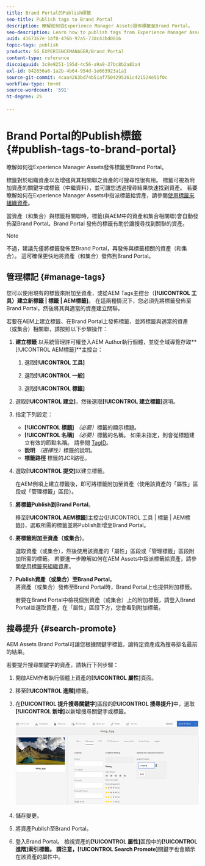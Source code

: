 ```yaml
---
title: Brand Portal的Publish標籤
seo-title: Publish tags to Brand Portal
description: 瞭解如何從Experience Manager Assets發佈標籤至Brand Portal。
seo-description: Learn how to publish tags from Experience Manager Assets to Brand Portal.
uuid: 4167367e-1af8-476b-97a5-730c43bd0816
topic-tags: publish
products: SG_EXPERIENCEMANAGER/Brand_Portal
content-type: reference
discoiquuid: 3c8e9251-195d-4c56-a9a9-27bc8b2a82a4
exl-id: 842656a6-1a2b-4b64-954d-1e663923a1a1
source-git-commit: 4caa4263bd74b51af7504295161c421524e51f0c
workflow-type: tm+mt
source-wordcount: '591'
ht-degree: 2%

---
```


# Brand Portal的Publish標籤 {#publish-tags-to-brand-portal}

瞭解如何從Experience Manager Assets發佈標籤至Brand Portal。

標籤對於組織資產以及增強與其相關聯之資產的可搜尋性很有用。 標籤可視為附加資產的關鍵字或標籤（中繼資料），並可讓您透過搜尋結果快速找到資產。 若要瞭解如何在Experience Manager Assets中指派標籤給資產，請參閱[使用標籤來組織資產](https://experienceleague.adobe.com/docs/experience-manager-65/assets/managing/organize-assets.html)。

當資產（和集合）與標籤相關聯時，標籤(與AEM中的資產和集合相關聯)會自動發佈至Brand Portal。Brand Portal 發佈的標籤有助於讓搜尋找到關聯的資產。

>[!NOTE]
>
>不過，建議先僅將標籤發佈至Brand Portal，再發佈與標籤相關的資產（和集合）。 這可確保更快地將資產（和集合）發佈到Brand Portal。

## 管理標記 {#manage-tags}

您可以使用現有的標籤來附加至資產，或從AEM Tags主控台（**[!UICONTROL 工具）建立新標籤 | 標籤 | AEM標籤]**。 在這兩種情況下，您必須先將標籤發佈至Brand Portal，然後將其與適當的資產建立關聯。

若要在AEM上建立標籤、在Brand Portal上發佈標籤，並將標籤與適當的資產（或集合）相關聯，請按照以下步驟操作：

1. **建立標籤**
以系統管理許可權登入AEM Author執行個體，並從全域導覽存取**[!UICONTROL AEM標籤]**&#x200B;主控台：

   1. 選取&#x200B;**[!UICONTROL 工具]**

   1. 選取&#x200B;**[!UICONTROL 一般]**

   1. 選取&#x200B;**[!UICONTROL 標籤]**

1. 選取&#x200B;**[!UICONTROL 建立]**，然後選取&#x200B;**[!UICONTROL 建立標籤]**&#x200B;選項。
1. 指定下列設定：

   * **[!UICONTROL 標題]**
     *（必要）*&#x200B;標籤的顯示標題。
   * **[!UICONTROL 名稱]**
     *（必要）*&#x200B;標籤的名稱。 如果未指定，則會從標題建立有效的節點名稱。 請參閱 [TagID](https://experienceleague.adobe.com/docs/experience-manager-65/developing/platform/tagging/framework.html)。
   * **說明**
     *（選擇性）*&#x200B;標籤的說明。
   * **標籤路徑**
標籤的JCR路徑。

1. 選取&#x200B;**[!UICONTROL 提交]**&#x200B;以建立標籤。

   在AEM例項上建立標籤後，即可將標籤附加至資產（使用該資產的「屬性」區段或「管理標籤」區段）。

1. **將標籤Publish到Brand Portal**。

   移至&#x200B;**[!UICONTROL AEM標籤]**&#x200B;主控台([!UICONTROL 工具 | 標籤 | AEM標籤])，選取所需的標籤並將Publish新增至Brand Portal。

1. **將標籤附加至資產（或集合）**。

   選取資產（或集合），然後使用該資產的「屬性」區段或「管理標籤」區段附加所需的標籤。 若要進一步瞭解如何在AEM Assets中指派標籤給資產，請參閱[使用標籤來組織資產](https://experienceleague.adobe.com/docs/experience-manager-65/assets/managing/organize-assets.html)。

1. **Publish資產（或集合）至Brand Portal**。\
   將資產（或集合）發佈至Brand Portal時，Brand Portal上也提供附加標籤。

   若要在Brand Portal中檢視個別資產（或集合）上的附加標籤，請登入Brand Portal並選取資產，在「屬性」區段下方，您會看到附加標籤。

## 搜尋提升 {#search-promote}

AEM Assets Brand Portal可讓您根據關鍵字標籤，讓特定資產成為搜尋排名最前的結果。

若要提升搜尋關鍵字的資產，請執行下列步驟：

1. 開啟AEM作者執行個體上資產的&#x200B;**[!UICONTROL 屬性]**&#x200B;頁面。
1. 移至&#x200B;**[!UICONTROL 進階]**&#x200B;標籤。
1. 在&#x200B;**[!UICONTROL 提升搜尋關鍵字]**&#x200B;區段的&#x200B;**[!UICONTROL 搜尋提升]**&#x200B;中，選取&#x200B;**[!UICONTROL 新增]**&#x200B;以新增搜尋關鍵字或標籤。

   ![](assets/search-promote.png)

1. 儲存變更。
1. 將資產Publish至Brand Portal。
1. 登入Brand Portal。 檢視資產的&#x200B;**[!UICONTROL 屬性]**&#x200B;區段中的&#x200B;**[!UICONTROL 進階]**索引標籤。
請注意，**[!UICONTROL Search Promote]**&#x200B;關鍵字也會顯示在該資產的屬性中。

